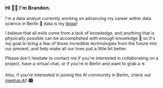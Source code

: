 ### Hi 👋🏼 I'm Brandon.

I'm a data analyst currently working on advancing my career within data science in Berlin 🔭 data is my [Ikigai](https://en.wikipedia.org/wiki/Ikigai)!

I believe that all evils come from a lack of knowledge, and anything that is physically possible can be accomplished with enough knowledge 🧠 so it's my goal to bring a few of those incredible technologies from the future into our present, and help make all our lives just a little bit better.

Please don't hesitate to contact me if you're interested in collaborating on a project, have a virtual chat, or if you're in Berlin and want to grab a ☕️

Also, if you're interested in joining the AI community in Berlin, check out [meetup.AI](https://www.meetup.com/meetupai-Berlin/)! 🏙

<!--
**branBeckett/branBeckett** is a ✨ _special_ ✨ repository because its `README.md` (this file) appears on your GitHub profile.

Here are some ideas to get you started:

- 🔭 I’m currently working on advancing my career within data science.
- 🌱 I’m currently learning data engineering best practices, and PyTorch through fast.ai
- 👯 I’m looking to collaborate on ...
- 🤔 I’m looking for help with ...
- 💬 Ask me about ...
- 📫 How to reach me: ...
- 😄 Pronouns: ...
- ⚡ Fun fact: ...
-->
